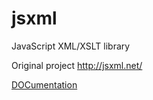 jsxml
=====

JavaScript XML/XSLT library

Original project http://jsxml.net/

[DOCumentation](http://ittown.info/jsxml/#!/api/JSXML)
